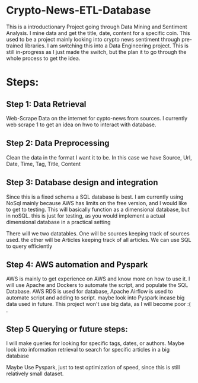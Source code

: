 # Crypto-News-ETL-Database

This is a introductionary Project going through Data Mining and Sentiment Analysis. I mine data and get the title, date, content for a specific coin.
This used to be a project mainly looking into crypto news sentiment through pre-trained libraries. I am switching this into a Data Engineering project.
This is still in-progress as I just made the switch, but the plan it to go through the whole process to get the idea.

# Steps:

## Step 1: Data Retrieval 
Web-Scrape Data on the internet for cypto-news from sources. I currently web scrape 1 to get an idea on hwo to interact with database.

## Step 2: Data Preprocessing
Clean the data in the format I want it to be. In this case we have Source, Url, Date, Time, Tag, Title, Content

## Step 3: Database design and integration
Since this is a fixed schema a SQL database is best. I am currently using NoSql mainly because AWS has limits on the free version, and I would like to get to testing. This will basically function as a dimensional database, but in noSQL. this is just for testing, as you would implement a actual dimensional database in a practical setting

There will we two datatables. One will be sources keeping track of sources used. the other will be Articles keeping track of all articles. We can use SQL to query efficiently

## Step 4: AWS automation and Pyspark
AWS is mainly to get experience on AWS and know more on how to use it. I will use Apache and Dockers to automate the script, and populate the SQL Database.
AWS RDS is used for database, Apache Airflow is used to automate script and adding to script. maybe look into Pyspark incase big data used in future.
This project won't use big data, as I will become poor :( .

## Step 5 Querying or future steps:
I will make queries for looking for specific tags, dates, or authors. Maybe look into information retrieval to search for specific articles in a big database

Maybe Use Pyspark, just to test optimization of speed, since this is still relatively small dataset.


